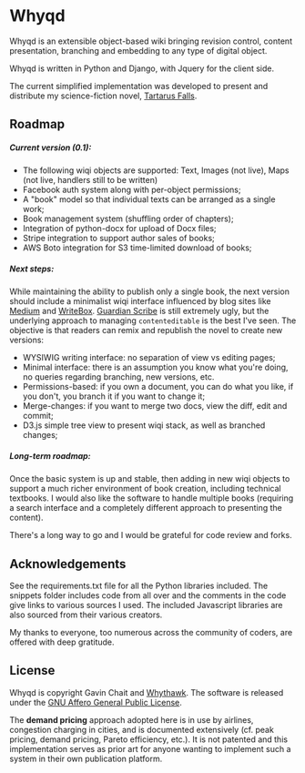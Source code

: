 Whyqd
=====

Whyqd is an extensible object-based wiki bringing revision control, content presentation, branching and embedding to any type of digital object.

Whyqd is written in Python and Django, with Jquery for the client side.

The current simplified implementation was developed to present and distribute my science-fiction novel, [Tartarus Falls](https://tartarusfalls.com).

Roadmap
-------

##### Current version (0.1):

 - The following wiqi objects are supported: Text, Images (not live), Maps (not live, handlers still to be written)
 - Facebook auth system along with per-object permissions;
 - A "book" model so that individual texts can be arranged as a single work;
 - Book management system (shuffling order of chapters);
 - Integration of python-docx for upload of Docx files;
 - Stripe integration to support author sales of books;
 - AWS Boto integration for S3 time-limited download of books;

##### Next steps:

While maintaining the ability to publish only a single book, the next version should include a minimalist wiqi interface influenced by blog sites like [Medium](http://medium.com) and [WriteBox](http://writeboxapps.com/). [Guardian Scribe](https://github.com/guardian/scribe) is still extremely ugly, but the underlying approach to managing `contenteditable` is the best I've seen. The objective is that readers can remix and republish the novel to create new versions:

 - WYSIWIG writing interface: no separation of view vs editing pages;
 - Minimal interface: there is an assumption you know what you're doing, no queries regarding branching, new versions, etc.
 - Permissions-based: if you own a document, you can do what you like, if you don't, you branch it if you want to change it;
 - Merge-changes: if you want to merge two docs, view the diff, edit and commit;
 - D3.js simple tree view to present wiqi stack, as well as branched changes;

##### Long-term roadmap:

Once the basic system is up and stable, then adding in new wiqi objects to support a much richer environment of book creation, including technical textbooks. I would also like the software to handle multiple books (requiring a search interface and a completely different approach to presenting the content).

There's a long way to go and I would be grateful for code review and forks.

Acknowledgements
----------------

See the requirements.txt file for all the Python libraries included. The snippets folder includes code from all over and the comments in the code give links to various sources I used. The included Javascript libraries are also sourced from their various creators.

My thanks to everyone, too numerous across the community of coders, are offered with deep gratitude.

License
-------

Whyqd is copyright Gavin Chait and [Whythawk](http://www.whythawk.com). The software is released under the [GNU Affero General Public License](http://www.gnu.org/licenses/agpl-3.0.html).

The **demand pricing** approach adopted here is in use by airlines, congestion charging in cities, and is documented extensively (cf. peak pricing, demand pricing, Pareto efficiency, etc.). It is not patented and this implementation serves as prior art for anyone wanting to implement such a system in their own publication platform.